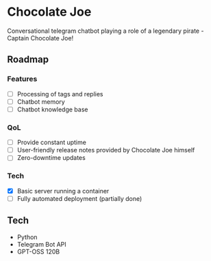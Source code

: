 # Chocolate Joe

Conversational telegram chatbot playing a role of a legendary pirate - Captain Chocolate Joe!

## Roadmap

### Features

- [ ] Processing of tags and replies
- [ ] Chatbot memory
- [ ] Chatbot knowledge base

### QoL

- [ ] Provide constant uptime
- [ ] User-friendly release notes provided by Chocolate Joe himself
- [ ] Zero-downtime updates

### Tech

- [x] Basic server running a container
- [ ] Fully automated deployment (partially done)

## Tech

- Python
- Telegram Bot API
- GPT-OSS 120B
